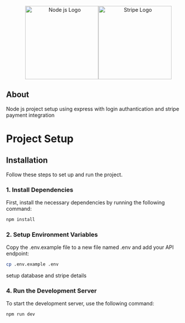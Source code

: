 <p align="center"><a href="https://nodejs.org/" target="_blank"><img src="https://nodejs.org/static/logos/nodejsDark.svg" width="200" alt="Node js Logo"></a><a href="https://stripe.com/" target="_blank"><img src="https://images.ctfassets.net/fzn2n1nzq965/6XFEUA9FzMBMphYdcUab19/37a1e07201366a351f7956560ccac09d/Stripe_wordmark_-_slate.svg?q=80&amp;w=1082" width="200" alt="Stripe Logo"></a></p>

## About

Node js project setup using express with login authantication and stripe payment integration

# Project Setup

## Installation

Follow these steps to set up and run the project.

### 1. Install Dependencies

First, install the necessary dependencies by running the following command:

```bash
npm install
```

### 2. Setup Environment Variables

Copy the .env.example file to a new file named .env and add your API endpoint:

```bash
cp .env.example .env
```

setup database and stripe details


### 4. Run the Development Server


To start the development server, use the following command:

```bash
npm run dev
```
